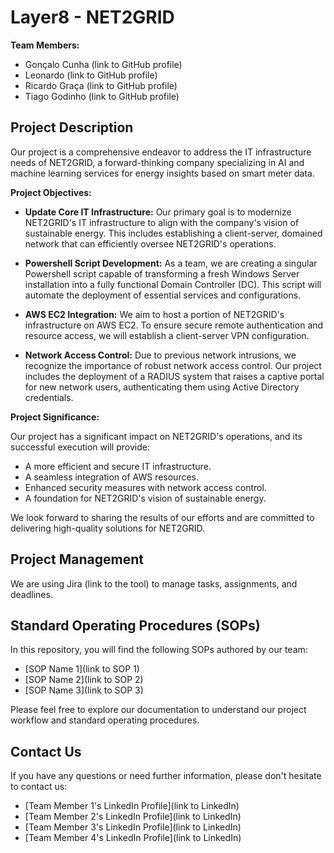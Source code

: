 # Layer8 - NET2GRID

**Team Members:**
- Gonçalo Cunha (link to GitHub profile)
- Leonardo (link to GitHub profile)
- Ricardo Graça (link to GitHub profile)
- Tiago Godinho (link to GitHub profile)

## Project Description

Our project is a comprehensive endeavor to address the IT infrastructure needs of NET2GRID, a forward-thinking company specializing in AI and machine learning services for energy insights based on smart meter data.

**Project Objectives:**

- **Update Core IT Infrastructure:** Our primary goal is to modernize NET2GRID's IT infrastructure to align with the company's vision of sustainable energy. This includes establishing a client-server, domained network that can efficiently oversee NET2GRID's operations.

- **Powershell Script Development:** As a team, we are creating a singular Powershell script capable of transforming a fresh Windows Server installation into a fully functional Domain Controller (DC). This script will automate the deployment of essential services and configurations.

- **AWS EC2 Integration:** We aim to host a portion of NET2GRID's infrastructure on AWS EC2. To ensure secure remote authentication and resource access, we will establish a client-server VPN configuration.

- **Network Access Control:** Due to previous network intrusions, we recognize the importance of robust network access control. Our project includes the deployment of a RADIUS system that raises a captive portal for new network users, authenticating them using Active Directory credentials.

**Project Significance:**

Our project has a significant impact on NET2GRID's operations, and its successful execution will provide:

- A more efficient and secure IT infrastructure.
- A seamless integration of AWS resources.
- Enhanced security measures with network access control.
- A foundation for NET2GRID's vision of sustainable energy.

We look forward to sharing the results of our efforts and are committed to delivering high-quality solutions for NET2GRID.

## Project Management

We are using Jira (link to the tool) to manage tasks, assignments, and deadlines.

## Standard Operating Procedures (SOPs)

In this repository, you will find the following SOPs authored by our team:

- [SOP Name 1](link to SOP 1)
- [SOP Name 2](link to SOP 2)
- [SOP Name 3](link to SOP 3)

Please feel free to explore our documentation to understand our project workflow and standard operating procedures.

## Contact Us

If you have any questions or need further information, please don't hesitate to contact us:
- [Team Member 1's LinkedIn Profile](link to LinkedIn)
- [Team Member 2's LinkedIn Profile](link to LinkedIn)
- [Team Member 3's LinkedIn Profile](link to LinkedIn)
- [Team Member 4's LinkedIn Profile](link to LinkedIn)
